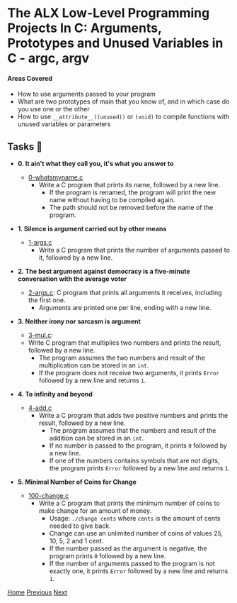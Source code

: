 # The ALX Low-Level Programming Projects In C: Arguments, Prototypes and Unused Variables in C - argc, argv

#### Areas Covered
* How to use arguments passed to your program
* What are two prototypes of main that you know of, and in which case do you use one or the other
* How to use `__attribute__((unused))` or `(void)` to compile functions with unused variables or parameters

## Tasks :page_with_curl:

* **0. It ain't what they call you, it's what you answer to**
  * [0-whatsmyname.c](./0-whatsmyname.c) 
    * Write a C program that prints its name, followed by a new line.
      * If the program is renamed, the program will print the new name without having
      to be compiled again.
      * The path should not be removed before the name of the program.

* **1. Silence is argument carried out by other means**
  * [1-args.c](./1-args.c) 
    * Write a C program that prints the number of arguments passed to
  it, followed by a new line.

* **2. The best argument against democracy is a five-minute conversation with the average voter**
  * [2-args.c](./2-args.c): C program that prints all arguments it receives, including
  the first one.
    * Arguments are printed one per line, ending with a new line.

* **3. Neither irony nor sarcasm is argument**
  * [3-mul.c](./3-mul.c): 
  * Write C program that multiplies two numbers and prints the result, followed by a new line.
    * The program assumes the two numbers and result of the multiplication can be
    stored in an `int`.
    * If the program does not receive two arguments, it prints `Error` followed by
    a new line and returns `1`.

* **4. To infinity and beyond**
  * [4-add.c](./4-add.c) 
    * Write a C program that adds two positive numbers and prints the result,
    followed by a new line.
      * The program assumes that the numbers and result of the addition can be stored in an `int`.
      * If no number is passed to the program, it prints `0` followed by a new line.
      * If one of the numbers contains symbols that are not digits, the program prints `Error` followed by a new line and returns `1`.

* **5. Minimal Number of Coins for Change**
  * [100-change.c](./100-change.c) 
    * Write a C program that prints the minimum number of coins to
    make change for an amount of money.
      * Usage: `./change cents` where `cents` is the amount of cents needed to give back.
      * Change can use an unlimited number of coins of values 25, 10, 5, 2 and 1 cent.
      * If the number passed as the argument is negative, the program prints `0`
      followed by a new line.
      * If the number of arguments passed to the program is not exactly one,
      it prints `Error` followed by a new line and returns `1`.

[Home](/../../)
[Previous](../0x09-static_libraries/)
[Next](../0x0B-malloc_free/)
                                   

